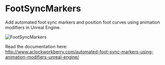 # FootSyncMarkers
Add automated foot sync markers and position foot curves using animation modifiers in Unreal Engine.

![FootSyncMarkers](https://raw.githubusercontent.com/gportelli/FootSyncMarkers/master/FeetAnimationModifierBP.PNG)

Read the documentation here:
http://www.aclockworkberry.com/automated-foot-sync-markers-using-animation-modifiers-unreal-engine/
